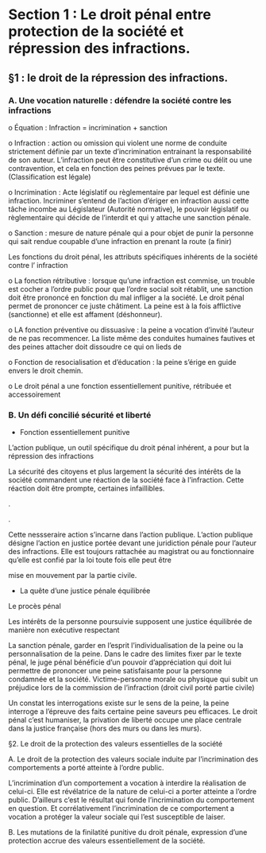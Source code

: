 # Section 1 : Le droit pénal entre protection de la société et répression des infractions.

## §1 : le droit de la répression des infractions.

### A. Une vocation naturelle : défendre la société contre les infractions

o Équation : Infraction = incrimination + sanction

o Infraction : action ou omission qui violent une norme de conduite strictement définie par un texte d’incrimination entrainant la responsabilité de son auteur. L’infraction peut être constitutive d’un crime ou délit ou une contravention, et cela en fonction des peines prévues par le texte. (Classification est légale)

o Incrimination : Acte législatif ou règlementaire par lequel est définie une infraction. Incriminer s’entend de l’action d’ériger en infraction aussi cette tâche incombe au Législateur (Autorité normative), le pouvoir législatif ou règlementaire qui décide de l’interdit et qui y attache une sanction pénale.

o Sanction : mesure de nature pénale qui a pour objet de punir la personne qui sait rendue coupable d’une infraction en prenant la route (a finir)

Les fonctions du droit pénal, les attributs spécifiques inhérents de la société contre l’ infraction

o La fonction rétributive : lorsque qu’une infraction est commise, un trouble est cocher a l’ordre public pour que l’ordre social soit rétablit, une sanction doit être prononcé en fonction du mal infliger a la société. Le droit pénal permet de prononcer ce juste châtiment. La peine est à la fois afflictive (sanctionne) et elle est affament (déshonneur).

o LA fonction préventive ou dissuasive : la peine a vocation d’invité l’auteur de ne pas recommencer. La liste même des conduites humaines fautives et des peines attacher doit dissoudre ce qui on lieds de

o Fonction de resocialisation et d’éducation : la peine s’érige en guide envers le droit chemin.

o Le droit pénal a une fonction essentiellement punitive, rétribuée et accessoirement

### B. Un défi concilié sécurité et liberté

- Fonction essentiellement punitive

L’action publique, un outil spécifique du droit pénal inhérent, a pour but la répression des infractions

La sécurité des citoyens et plus largement la sécurité des intérêts de la société commandent une réaction de la société face à l’infraction. Cette réaction doit être prompte, certaines infaillibles.

.

.

Cette nessseraire action s’incarne dans l’action publique. L’action publique désigne l’action en justice portée devant une juridiction pénale pour l’auteur des infractions. Elle est toujours rattachée au magistrat ou au fonctionnaire qu’elle est confié par la loi toute fois elle peut être

mise en mouvement par la partie civile.

- La quête d’une justice pénale équilibrée

Le procès pénal

Les intérêts de la personne poursuivie supposent une justice équilibrée de manière non exécutive respectant

La sanction pénale, garder en l’esprit l’individualisation de la peine ou la personnalisation de la peine. Dans le cadre des limites fixer par le texte pénal, le juge pénal bénéficie d’un pouvoir d’appréciation qui doit lui permettre de prononcer une peine satisfaisante pour la personne condamnée et la société. Victime-personne morale ou physique qui subit un préjudice lors de la commission de l’infraction (droit civil porté partie civile)

Un constat les interrogations existe sur le sens de la peine, la peine interroge a l’épreuve des faits certaine peine saveurs peu efficaces. Le droit pénal c’est humaniser, la privation de liberté occupe une place centrale dans la justice française (hors des murs ou dans les murs).

§2. Le droit de la protection des valeurs essentielles de la société

A. Le droit de la protection des valeurs sociale induite par l’incrimination des comportements a porté atteinte à l’ordre public.

L’incrimination d’un comportement a vocation à interdire la réalisation de celui-ci. Elle est révélatrice de la nature de celui-ci a porter atteinte a l’ordre public. D’ailleurs c’est le résultat qui fonde l’incrimination du comportement en question. Et corrélativement l’incrimination de ce comportement a vocation a protéger la valeur sociale qui l’est susceptible de laiser.

B. Les mutations de la finilatité punitive du droit pénale, expression d’une protection accrue des valeurs essentiellement de la société.